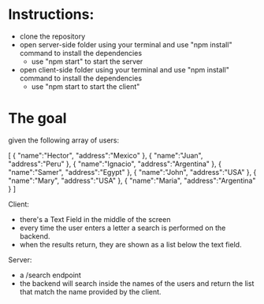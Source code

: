 # Instructions:
   - clone the repository
   - open server-side folder using your terminal and use "npm install" command to install the dependencies
      - use "npm start" to start the server
   - open client-side folder using your terminal and use "npm install" command to install the dependencies
      - use "npm start to start the client" 

# The goal
given the following array of users:

[
   {
      "name":"Hector",
      "address":"Mexico"
   },
   {
      "name":"Juan",
      "address":"Peru"
   },
   {
      "name":"Ignacio",
      "address":"Argentina"
   },
   {
      "name":"Samer",
      "address":"Egypt"
   },
   {
      "name":"John",
      "address":"USA"
   },
   {
      "name":"Mary",
      "address":"USA"
   },
   {
      "name":"Maria",
      "address":"Argentina"
   }
]

Client:
- there's a Text Field in the middle of the screen
- every time the user enters a letter a search is performed on the backend.
- when the results return, they are shown as a list below the text field. 

Server:
- a /search endpoint
- the backend will search inside the names of the users and return the list that match the name provided by the client.
